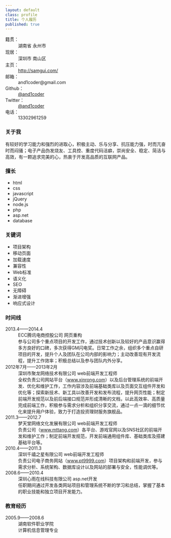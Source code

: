 ```yaml
---
layout: default
class: profile
title: 个人履历
published: true
---
```


<dl class="profile">
  <dt>籍贯：</dt>
  <dd>湖南省 永州市</dd>
  <dt>现居：</dt>
  <dd>深圳市 南山区</dd>
  <dt>主页：</dt>
  <dd><a href="http://samgui.com/" target="_blank">http://samgui.com/</a></dd>
  <dt>邮箱：</dt>
  <dd>and1coder@gmail.com</dd>
  <dt>Github：</dt>
  <dd><a href="https://github.com/and1coder" target="_blank">@and1coder</a></dd>
  <dt>Twitter：</dt>
  <dd><a href="https://twitter.com/and1coder" target="_blank">@and1coder</a></dd>
  <dt>电话：</dt>
  <dd>13302961259</dd>
</dl>

### 关于我

有较好的学习能力和强烈的进取心，积极主动、乐与分享、抗压能力强，时而亢奋时而闷骚；电子产品伪发烧友、工具控、重度代码洁癖，崇尚安全、稳定、简洁与高效，有一颗追求完美的心，热衷于开发高品质的互联网产品。

### 擅长

<ul class="skill">
    <li>html</li>
    <li>css</li>
    <li>javascript</li>
    <li>jQuery</li>
    <li>node.js</li>
    <li>php</li>
    <li>asp.net</li>
    <li>database</li>
</ul>

### 关键词

<ul class="keyword">
    <li>项目架构</li>
    <li>移动页面</li>
    <li>加载速度</li>
    <li>兼容性</li>
    <li>Web标准</li>
    <li>语义化</li>
    <li>SEO</li>
    <li>无障碍</li>
    <li>渐进增强</li>
    <li>响应式设计</li>
</ul>

### 时间线

<dl class="timeline">
  <dt>2013.4——2014.4</dt>
  <dd>ECC腾讯电商控股公司 网页重构</dd>
  <dd>
    参与公司多个重点项目的开发工作，通过技术创新以及较好的产品意识赢得多方良好的口碑，多次获得GM闪电奖。日常工作之余，组织多个重点自研项目的开发，提升个人及团队在公司内部的影响力；主动改善现有开发流程，提升工作效率；积极总结以及参与团队内外分享。
  </dd>
  <dt>2012年7月——2013年2月</dt>
  <dd>深圳市聚龙网络技术有限公司 web前端开发工程师</dd>
  <dd>
    全权负责公司网站平台（<a href="https://www.xinrong.com/" target="_blank">www.xinrong.com</a>）以及后台管理系统的前端开发、优化和维护工作，工作内容涉及前端基础类库以及页面交互组件开发和优化等；探索新技术、新工具以改善开发和发布流程，提升网页性能；制定前端开发规范以及前后端接口规范并形成清晰的文档，以此高效率、高质量完成前端工作，积极参与需求分析和组织分享交流，通过一点一滴的细节优化来提升用户体验，致力于打造投资理财服务旗舰品。
  </dd>
  <dt>2011.3——2012.7</dt>
  <dd>梦天堂网络文化发展有限公司 web前端开发工程师</dd>
  <dd>
    负责公司（<a href="http://www.mttang.com/">www.mttang.com</a>）各平台、游戏官网以及SNS社区的前端开发和维护工作；制定前端开发规范，开发前端通用组件库、基础类库及搭建基础平台等。
  </dd>
  <dt>2010.4——2011.3</dt>
  <dd>深圳千禧之星有限公司 web前端开发工程师</dd>
  <dd>
    负责公司电子商务网站（<a href="http://www.pt9999.com/">www.pt9999.com</a>）项目架构和前端开发，参与需求分析、系统架构、数据库设计以及网站的部署与安全，性能调优等。
  </dd>
  <dt>2008.6——2010.4</dt>
  <dd>深圳心雨在线科技有限公司 asp.net开发</dd>
  <dd>
    任职期间通过开发各类网站项目和管理系统不断的学习和总结，掌握了基本的职业技能和独立项目开发能力。
  </dd>
</dl>

### 教育经历
<dl class="education">
  <dt>2005.9——2008.6</dt>
  <dd>湖南软件职业学院</dd>
  <dd>计算机信息管理专业</dd>
</dl>
  